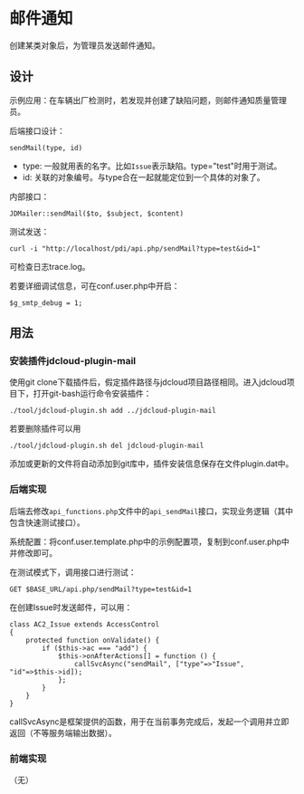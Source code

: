 # 邮件通知

创建某类对象后，为管理员发送邮件通知。

## 设计

示例应用：在车辆出厂检测时，若发现并创建了缺陷问题，则邮件通知质量管理员。

后端接口设计：

	sendMail(type, id)

- type: 一般就用表的名字。比如`Issue`表示缺陷。type="test"时用于测试。
- id: 关联的对象编号。与type合在一起就能定位到一个具体的对象了。

内部接口：

	JDMailer::sendMail($to, $subject, $content)

测试发送：

	curl -i "http://localhost/pdi/api.php/sendMail?type=test&id=1"	

可检查日志trace.log。

若要详细调试信息，可在conf.user.php中开启：

	$g_smtp_debug = 1;

## 用法

### 安装插件jdcloud-plugin-mail

使用git clone下载插件后，假定插件路径与jdcloud项目路径相同。进入jdcloud项目下，打开git-bash运行命令安装插件：

	./tool/jdcloud-plugin.sh add ../jdcloud-plugin-mail

若要删除插件可以用

	./tool/jdcloud-plugin.sh del jdcloud-plugin-mail

添加或更新的文件将自动添加到git库中，插件安装信息保存在文件plugin.dat中。

### 后端实现

后端去修改`api_functions.php`文件中的`api_sendMail`接口，实现业务逻辑（其中包含快速测试接口）。

系统配置：将conf.user.template.php中的示例配置项，复制到conf.user.php中并修改即可。

在测试模式下，调用接口进行测试：

	GET $BASE_URL/api.php/sendMail?type=test&id=1

在创建Issue时发送邮件，可以用：

	class AC2_Issue extends AccessControl
	{
		protected function onValidate() {
			if ($this->ac === "add") {
				$this->onAfterActions[] = function () {
					callSvcAsync("sendMail", ["type"=>"Issue", "id"=>$this->id]);
				};
			}
		}
	}

callSvcAsync是框架提供的函数，用于在当前事务完成后，发起一个调用并立即返回（不等服务端输出数据）。

### 前端实现

（无）
